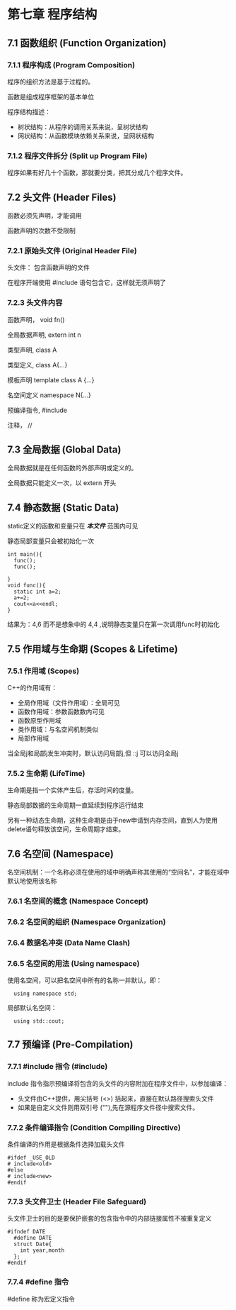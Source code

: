 # 第七章 程序结构

## 7.1 函数组织 (Function Organization)

### 7.1.1 程序构成 (Program Composition)

程序的组织方法是基于过程的。

函数是组成程序框架的基本单位

程序结构描述：
  * 树状结构：从程序的调用关系来说，呈树状结构
  * 网状结构：从函数模块依赖关系来说，呈网状结构

### 7.1.2 程序文件拆分 (Split up Program File)

程序如果有好几十个函数，那就要分类，把其分成几个程序文件。

## 7.2 头文件 (Header Files)

函数必须先声明，才能调用

函数声明的次数不受限制

### 7.2.1 原始头文件 (Original Header File)

头文件： 包含函数声明的文件

在程序开端使用 #include 语句包含它，这样就无须声明了

### 7.2.3 头文件内容

函数声明， void fn()

全局数据声明, extern int n

类型声明, class A

类型定义, class A{...}

模板声明 template<class T> class A {...}

名空间定义 namespace N{...}

预编译指令, #include<iostream>

注释， //



## 7.3 全局数据 (Global Data)

全局数据就是在任何函数的外部声明或定义的。

全局数据只能定义一次，以 extern 开头

## 7.4 静态数据 (Static Data)

static定义的函数和变量只在 ***本文件*** 范围内可见

静态局部变量只会被初始化一次

```
int main(){
  func();
  func();

}
void func(){
  static int a=2;
  a+=2;
  cout<<a<<endl;
}
```
结果为：4,6 而不是想象中的 4,4 ,说明静态变量只在第一次调用func时初始化


## 7.5 作用域与生命期 (Scopes & Lifetime)

### 7.5.1 作用域 (Scopes)

C++的作用域有：
  * 全局作用域（文件作用域）：全局可见
  * 函数作用域：参数函数数内可见
  * 函数原型作用域
  * 类作用域：与名空间机制类似
  * 局部作用域

当全局j和局部j发生冲突时，默认访问局部j,但 ::j 可以访问全局j

### 7.5.2 生命期 (LifeTime)

生命期是指一个实体产生后，存活时间的度量。

静态局部数据的生命周期一直延续到程序运行结束

另有一种动态生命期，这种生命期是由于new申请到内存空间，直到人为使用delete语句释放该空间，生命周期才结束。

## 7.6 名空间 (Namespace)

名空间机制：一个名称必须在使用的域中明确声称其使用的“空间名”，才能在域中默认地使用该名称

### 7.6.1 名空间的概念 (Namespace Concept)


### 7.6.2 名空间的组织 (Namespace Organization)

### 7.6.4 数据名冲突 (Data Name Clash)

### 7.6.5 名空间的用法 (Using namespace)

使用名空间，可以把名空间中所有的名称一并默认，即：

      using namespace std;

局部默认名空间：

      using std::cout;

## 7.7 预编译 (Pre-Compilation)

### 7.7.1 #include 指令 (#include)

include 指令指示预编译将包含的头文件的内容附加在程序文件中，以参加编译：
  * 头文件由C++提供，用尖括号 (<>) 括起来，直接在默认路径搜索头文件
  * 如果是自定义文件则用双引号 (""),先在源程序文件径中搜索文件。

### 7.7.2 条件编译指令 (Condition Compiling Directive)

条件编译的作用是根据条件选择加载头文件

```
#ifdef _USE_OLD
# include<old>
#else
# include<new>
#endif
```

### 7.7.3 头文件卫士 (Header File Safeguard)

头文件卫士的目的是要保护嵌套的包含指令中的内部链接属性不被重复定义

```
#ifndef DATE
  #define DATE
  struct Date{
    int year,month
  };
#endif
```

### 7.7.4 #define 指令

#define 称为宏定义指令
